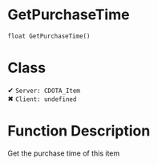 # GetPurchaseTime
```
float GetPurchaseTime()
```
# Class
✔ `Server: CDOTA_Item`  
✖ `Client: undefined`  

# Function Description
Get the purchase time of this item
